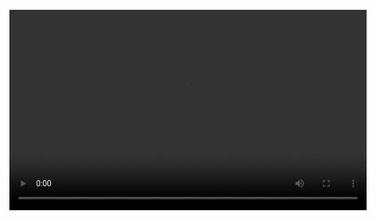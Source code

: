 
<video src="/gif/glitch.gif" width="640" height="360" controls>.
Ваш браузер не поддерживает тег <code>video</code>.
</video>